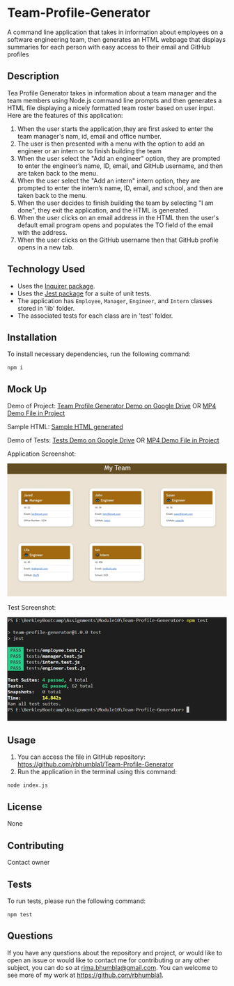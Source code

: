 # Team-Profile-Generator
A command line application that takes in information about employees on a software engineering team, then generates an HTML webpage that displays summaries for each person with easy access to their email and GitHub profiles

## Description

Tea Profile Generator takes in information about a team manager and the team members using Node.js command line prompts and then generates a HTML file displaying a nicely formatted team roster based on user input.  Here are the features of this application:

1. When the user starts the application,they are first asked to enter the team manager's nam, id, email and office number.
2. The user is then presented with a menu with the option to add an engineer or an intern or to finish building the team
3. When the user select the "Add an engineer" option, they are prompted to enter the engineer’s name, ID, email, and GitHub username, and then are taken back to the menu.
4. When the user select the "Add an intern" intern option, they are prompted to enter the intern’s name, ID, email, and school, and then are taken back to the menu.
5. When the user decides to finish building the team by selecting "I am done", they exit the application, and the HTML is generated.
6. When the user clicks on an email address in the HTML then the user's default email program opens and populates the TO field of the email with the address.
7. When the user clicks on the GitHub username then that GitHub profile opens in a new tab.

## Technology Used

* Uses the [Inquirer package](https://www.npmjs.com/package/inquirer/v/8.2.4).
* Uses the [Jest package](https://www.npmjs.com/package/jest) for a suite of unit tests.
* The application has `Employee`, `Manager`, `Engineer`, and `Intern` classes stored in 'lib' folder.
* The associated tests for each class are in 'test' folder.


## Installation

  To install necessary dependencies, run the following command:
  ```
  npm i
  ```

## Mock Up

Demo of Project: [Team Profile Generator Demo on Google Drive](https://drive.google.com/file/d/1m7W1FfVjCxuI6oazFl0zihe1y1DuNjzH/view?usp=sharing) 
                  OR [MP4 Demo File in Project](./dist/assets/images/Team-Profile_Generator.mp4)

Sample HTML: [Sample HTML generated](./dist/assets/index_sample.html)

Demo of Tests: [Tests Demo on Google Drive](https://drive.google.com/file/d/1PQTjnXUEW_qackB2nSbUUDJiV_OiSmMb/view?usp=sharing) 
                OR [MP4 Demo File in Project](./dist/assets/images/Tests-Demo.mp4)

Application Screenshot:

![Application Screenshot](./dist/assets/images/App_Screenshot.JPG)

Test Screenshot:

![Test Screenshot](./dist/assets/images/Test_Screenshot.JPG)


## Usage
1. You can access the file in GitHub repository: https://github.com/rbhumbla1/Team-Profile-Generator
2. Run the application in the terminal using this command: 
```
node index.js
```

## License
None

## Contributing

Contact owner

## Tests

  To run tests, please run the following command:
  ```
  npm test
  ```

## Questions

  If you have any questions about the repository and project, or would like to open an issue or would like to contact me for contributing or any other subject, you can do so at rima.bhumbla@gmail.com. You can welcome to see more of my work at https://github.com/rbhumbla1.